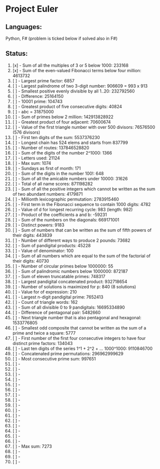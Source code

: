Project Euler
====================

Languages:
--------------------

Python, F# (problem is ticked below if solved also in F#)

Status:
--------------------

1.  [x] -  Sum of all the multiples of 3 or 5 below 1000: 233168
2.  [x] -  Sum of the even-valued Fibonacci terms below four million: 4613732
3.  [ ] -  Largest prime factor: 6857
4.  [ ] -  Largest palindrome of two 3-digit number: 906609 = 993 x 913
5.  [ ] -  Smallest positive evenly divisible by all 1..20: 232792560
6.  [ ] -  Difference: 25164150
7.  [ ] -  10001 prime: 104743
8.  [ ] -  Greatest product of five consecutive digits: 40824
9.  [ ] -  a*b*c = 31875000
10. [ ] -  Sum of primes below 2 million: 142913828922
11. [ ] -  Greatest product of four adjacent: 70600674
12. [ ] -  Value of the first triangle number with over 500 divisors: 76576500 (576 divisors)
13. [ ] -  First ten digits of the sum: 5537376230
14. [ ] -  Longest chain has 524 elems and starts from 837799
15. [ ] -  Number of routes: 137846528820
16. [ ] -  Sum of the digits of the number 2^1000: 1366
17. [ ] -  Letters used: 21124
18. [ ] -  Max sum: 1074
19. [ ] -  Sundays as first of month: 171
20. [ ] -  Sum of the digits in the number 100!: 648
21. [ ] -  Sum of all the amicable numbers under 10000: 31626
22. [ ] -  Total of all name scores: 871198282
23. [ ] -  Sum of all the positive integers which cannot be written as the sum of two abundant numbers: 4179871
24. [ ] -  Millionth lexicographic permutation: 2783915460
25. [ ] -  First term in the Fibonacci sequence to contain 1000 digits: 4782
26. [ ] -  Value of d for longest recurring cycle: 983 (length: 982)
27. [ ] -  Product of the coefficients a and b: -59231
28. [ ] -  Sum of the numbers on the diagonals: 669171001
29. [ ] -  Distinct powers: 9183
30. [ ] -  Sum of numbers that can be written as the sum of fifth powers of their digits: 443839
31. [ ] -  Number of different ways to produce 2 pounds: 73682
32. [ ] -  Sum of pandigital products: 45228
33. [ ] -  Value of denominator: 100
34. [ ] -  Sum of all numbers which are equal to the sum of the factorial of their digits: 40730
35. [ ] -  Number of circular primes below 1000000: 55
36. [ ] -  Sum of palindromic numbers below 1000000: 872187
37. [ ] -  Sum of eleven truncatable primes: 748317
38. [ ] -  Largest pandigital concatenated product: 932718654
39. [ ] -  Number of solutions is maximized for p: 840 (8 solutions)
40. [ ] -  Value for of expression: 210
41. [ ] -  Largest n-digit pandigital prime: 7652413
42. [ ] -  Count of triangle words: 162
43. [ ] -  Sum of all divisible 0 to 9 pandigitals: 16695334890
44. [ ] -  Difference of pentagonal pair: 5482660
45. [ ] -  Next triangle number that is also pentagonal and hexagonal: 1533776805
46. [ ] -  Smallest odd composite that cannot be written as the sum of a prime and twice a square: 5777
47. [ ] -  First number of the first four consecutive integers to have four distinct prime factors: 134043
48. [ ] -  Last ten digits of the series 1^1 + 2^2 + ... 1000^1000: 9110846700
49. [ ] -  Concatenated prime permutations: 296962999629
50. [ ] -  Most consecutive prime sum: 997651
51. [ ] -
52. [ ] -
53. [ ] -
54. [ ] -
55. [ ] -
56. [ ] -
57. [ ] -
58. [ ] -
59. [ ] -
60. [ ] -
61. [ ] -
62. [ ] -
63. [ ] -
64. [ ] -
65. [ ] -
66. [ ] -
67. [ ] -  Max sum: 7273
68. [ ] -
69. [ ] -
70. [ ] -
